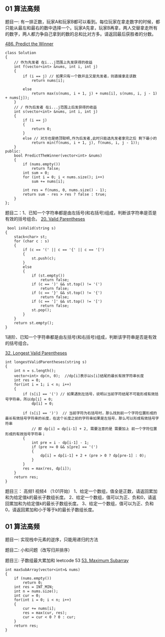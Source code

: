 ## 01 算法高频

题目一: 有一排正数，玩家A和玩家B都可以看到。每位玩家在拿走数字的时候，都只能从最左和最右的数中选择一个。玩家A先拿，玩家B再拿，两人交替拿走所有的数字，两人都力争自己拿到的数的总和比对方多。请返回最后获胜者的分数。

[486. Predict the Winner](https://leetcode.com/problems/predict-the-winner/)

```
class Solution
{
    // 作为先发者 在i...j范围上先发获得的收益
    int f(vector<int> &nums, int i, int j)
    {
        if (i == j) // 如果只有一个数并且又是先发者，则直接拿走该数
            return nums[i];

        else
            return max(s(nums, i + 1, j) + nums[i], s(nums, i, j - 1) + nums[j]);
    }
    // / 作为后发者 在i...j范围上后发获得的收益
    int s(vector<int> &nums, int i, int j)
    {
        if (i == j)
        {
            return 0;
        }
        else // 对方也是绝顶聪明,作为后发者,此时只能选先发者拿完之后 剩下最小的
            return min(f(nums, i + 1, j), f(nums, i, j - 1));
    }
public:
    bool PredictTheWinner(vector<int> &nums)
    {
        if (nums.empty())
            return false;
        int sum = 0;
        for (int i = 0; i < nums.size(); i++)
            sum += nums[i];

        int res = f(nums, 0, nums.size() - 1);
        return sum - res > res ? false : true;
    }
};
```

题目二：1、已知一个字符串都是由左括号(和右括号)组成，判断该字符串是否是有效的括号组合。
[20. Valid Parentheses](https://leetcode.com/problems/valid-parentheses/)

```
 bool isValid(string s)
{
    stack<char> st;
    for (char c : s)
    {
        if (c == '(' || c == '{' || c == '[')
        {
            st.push(c);
        }
        else
        {
            if (st.empty())
                return false;
            if (c == ')' && st.top() != '(')
                return false;
            if (c == '}' && st.top() != '{')
                return false;
            if (c == ']' && st.top() != '[')
                return false;
            st.pop();
        }
    }
    return st.empty();
}
```
1进阶、已知一个字符串都是由左括号(和右括号)组成，判断该字符串是否是有效的括号组合。

[32. Longest Valid Parentheses](https://leetcode.com/problems/longest-valid-parentheses/)

```
int longestValidParentheses(string s)
{
    int n = s.length();
    vector<int> dp(n, 0);  //dp[i]表示以s[i]结尾的最长有效字符串长度
    int res = 0;
    for(int i = 1; i < n; i++)
    {
        if (s[i] == '(') // 如果遇到左括号，说明以当前字符结尾不可能形成有效括号字符串，所以dp[i] = 0;
            dp[i] = 0; 

        if (s[i] == ')')  // 当前字符为右括号时，那么找到前一个字符位置形成的最长有效括号字符串的长度，在这个长度之前的字符串如果是左括号，那么可以形成有效括号字符串
            // 即 dp[i] = dp[i-1] + 2, 需要注意的是 需要加上 前一个字符位置形成的有效括号字符串；
        {
            int pre = i - dp[i-1] - 1;
            if (pre >= 0 && s[pre] == '(')
            {
                dp[i] = dp[i-1] + 2 + (pre > 0 ? dp[pre-1] : 0);
            }
        }
        res = max(res, dp[i]);
    }
    return res;
}
```


题目三： 高频1 视频4 （1:01开始）
1、给定一个数组，值全是正数，请返回累加和为给定值k的最长子数组长度。
2、给定一个数组，值可以为正、负和0，请返回累加和为给定值k的最长子数组长度。
3、给定一个数组，值可以为正、负和0，请返回累加和小于等于k的最长子数组长度。


## 01 算法高频
题目一:  实现栈中元素的逆序，只能用递归的方法

题目二: 小和问题（改写归并排序）

题目三: 子数组最大累加和 leetcode 53
[53. Maximum Subarray](https://leetcode.com/problems/maximum-subarray/)

```
int maxSubArray(vector<int>& nums) 
{
    if (nums.empty())
        return 0;
    int res = INT_MIN;
    int n = nums.size();
    int cur = 0;
    for(int i = 0; i < n; i++)
    {
        cur += nums[i];
        res = max(cur, res);
        cur = cur < 0 ? 0 : cur;
    }
    return res;
}
```
 
